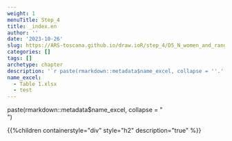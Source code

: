 ```yaml
---
weight: 1
menuTitle: Step_4
title: _index.en
author: ''
date: '2023-10-26'
slug: https://ARS-toscana.github.io/draw.ioR/step_4/D5_N_women_and_ranges_OUTCOME
categories: []
tags: []
archetype: chapter
description: '`r paste(rmarkdown::metadata$name_excel, collapse = ''.'')`'
name_excel:
  - Table 1.xlsx
  - test
---
```


paste(rmarkdown::metadata$name_excel, collapse = "<br>")

{{%children containerstyle="div" style="h2" description="true" %}}
